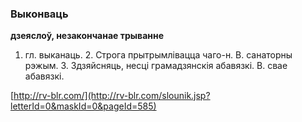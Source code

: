 ### Выконваць
**дзеяслоў, незакончанае трыванне**

1. гл. выканаць. 2. Строга прытрымлівацца чаго-н. В. санаторны рэжым. 3. Здзяйсняць, несці грамадзянскія абавязкі. В. свае абавязкі.

<a rel="author">[http://rv-blr.com/](http://rv-blr.com/slounik.jsp?letterId=0&maskId=0&pageId=585)</a>
